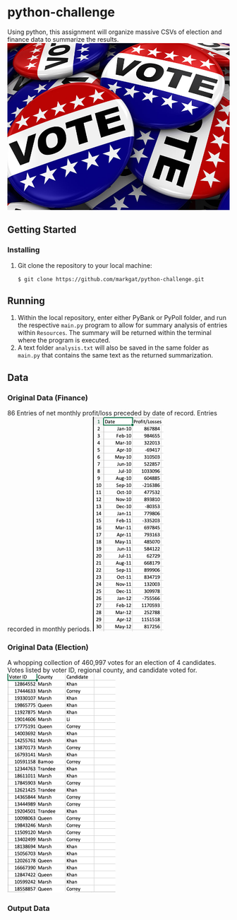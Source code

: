 # python-challenge
Using python, this assignment will organize massive CSVs of election and finance data to summarize the results.
![vote](Images/vote.jpg)
## Getting Started
### Installing
1) Git clone the repository to your local machine:
    ````
    $ git clone https://github.com/markgat/python-challenge.git
    ````
## Running
1) Within the local repository, enter either PyBank or PyPoll folder, and run the respective ````main.py```` program to allow for summary analysis of entries within ````Resources````. The summary will be returned within the terminal where the program is executed.
2) A text folder ````analysis.txt```` will also be saved in the same folder as ````main.py```` that contains the same text as the returned summarization.
## Data
### Original Data (Finance)
86 Entries of net monthly profit/loss preceded by date of record. Entries recorded in monthly periods.
    ![profit-loss](Images/profit-loss.png)
### Original Data (Election)
A whopping collection of 460,997 votes for an election of 4 candidates. Votes listed by voter ID, regional county, and candidate voted for.![vote_entries](Images/vote_entries.png)
### Output Data